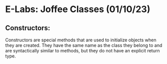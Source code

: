 # E-Labs: Joffee Classes (01/10/23)
## Constructors:
Constructors are special methods that are used to initialize objects when they are created. They have the same name as the class they belong to and are syntactically similar to methods, but they do not have an explicit return type. <br>
